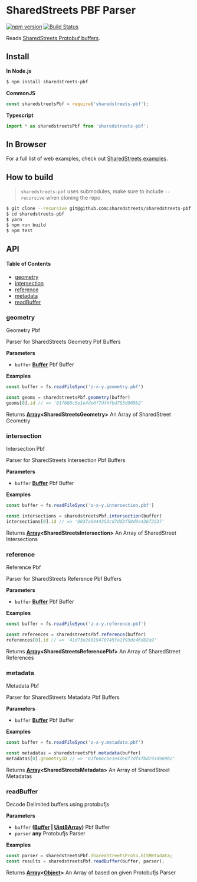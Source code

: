 # SharedStreets PBF Parser

[![npm version](https://badge.fury.io/js/sharedstreets-pbf.svg)](https://badge.fury.io/js/sharedstreets-pbf)
[![Build Status](https://travis-ci.org/sharedstreets/sharedstreets-pbf.svg?branch=master)](https://travis-ci.org/sharedstreets/sharedstreets-pbf)

Reads [SharedStreets Protobuf buffers](https://github.com/sharedstreets/sharedstreets-ref-system/tree/master/proto).

## Install

**In Node.js**

```bash
$ npm install sharedstreets-pbf
```

**CommonJS**

```js
const sharedstreetsPbf = require('sharedstreets-pbf');
```

**Typescript**

```js
import * as sharedstreetsPbf from 'sharedstreets-pbf';
```

## In Browser

For a full list of web examples, check out [SharedStreets examples](https://github.com/sharedstreets/sharedstreets-examples).

## How to build

> `sharedstreets-pbf` uses submodules, make sure to include `--recursive` when cloning the repo.

```bash
$ git clone --recursive git@github.com:sharedstreets/sharedstreets-pbf.git
$ cd sharedstreets-pbf
$ yarn
$ npm run build
$ npm test
```

## API

<!-- Generated by documentation.js. Update this documentation by updating the source code. -->

#### Table of Contents

-   [geometry](#geometry)
-   [intersection](#intersection)
-   [reference](#reference)
-   [metadata](#metadata)
-   [readBuffer](#readbuffer)

### geometry

Geometry Pbf

Parser for SharedStreets Geometry Pbf Buffers

**Parameters**

-   `buffer` **[Buffer](https://nodejs.org/api/buffer.html)** Pbf Buffer

**Examples**

```javascript
const buffer = fs.readFileSync('z-x-y.geometry.pbf')

const geoms = sharedstreetsPbf.geometry(buffer)
geoms[0].id // => '81f666c5e1e4de0f7df4fbd793d909b2'
```

Returns **[Array](https://developer.mozilla.org/docs/Web/JavaScript/Reference/Global_Objects/Array)&lt;SharedStreetsGeometry>** An Array of SharedStreet Geometry

### intersection

Intersection Pbf

Parser for SharedStreets Intersection Pbf Buffers

**Parameters**

-   `buffer` **[Buffer](https://nodejs.org/api/buffer.html)** Pbf Buffer

**Examples**

```javascript
const buffer = fs.readFileSync('z-x-y.intersection.pbf')

const intersections = sharedstreetsPbf.intersection(buffer)
intersections[0].id // => '8037a9444353cd7dd3f58d9a436f2537'
```

Returns **[Array](https://developer.mozilla.org/docs/Web/JavaScript/Reference/Global_Objects/Array)&lt;SharedStreetsIntersection>** An Array of SharedStreet Intersections

### reference

Reference Pbf

Parser for SharedStreets Reference Pbf Buffers

**Parameters**

-   `buffer` **[Buffer](https://nodejs.org/api/buffer.html)** Pbf Buffer

**Examples**

```javascript
const buffer = fs.readFileSync('z-x-y.reference.pbf')

const references = sharedstreetsPbf.reference(buffer)
references[0].id // => '41d73e28819470745fa1f93dc46d82a9'
```

Returns **[Array](https://developer.mozilla.org/docs/Web/JavaScript/Reference/Global_Objects/Array)&lt;SharedStreetsReferencePbf>** An Array of SharedStreet References

### metadata

Metadata Pbf

Parser for SharedStreets Metadata Pbf Buffers

**Parameters**

-   `buffer` **[Buffer](https://nodejs.org/api/buffer.html)** Pbf Buffer

**Examples**

```javascript
const buffer = fs.readFileSync('z-x-y.metadata.pbf')

const metadatas = sharedstreetsPbf.metadata(buffer)
metadatas[0].geometryID // => '81f666c5e1e4de0f7df4fbd793d909b2'
```

Returns **[Array](https://developer.mozilla.org/docs/Web/JavaScript/Reference/Global_Objects/Array)&lt;SharedStreetsMetadata>** An Array of SharedStreet Metadatas

### readBuffer

Decode Delimited buffers using protobufjs

**Parameters**

-   `buffer` **([Buffer](https://nodejs.org/api/buffer.html) \| [Uint8Array](https://developer.mozilla.org/docs/Web/JavaScript/Reference/Global_Objects/Uint8Array))** Pbf Buffer
-   `parser` **any** Protobufjs Parser

**Examples**

```javascript
const parser = sharedstreetsPbf.SharedStreetsProto.GISMetadata;
const results = sharedstreetsPbf.readBuffer(buffer, parser);
```

Returns **[Array](https://developer.mozilla.org/docs/Web/JavaScript/Reference/Global_Objects/Array)&lt;[Object](https://developer.mozilla.org/docs/Web/JavaScript/Reference/Global_Objects/Object)>** An Array of based on given Protobufjs Parser

